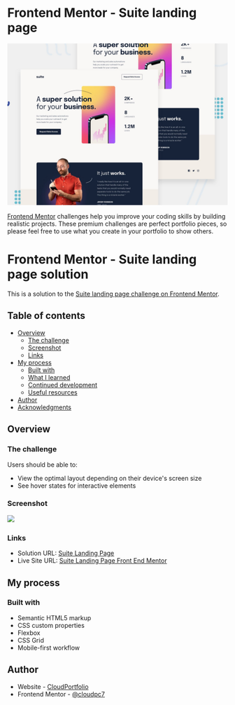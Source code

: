 # Frontend Mentor - Suite landing page

![Design preview for the Suite landing page coding challenge](./preview.jpg)





[Frontend Mentor](https://www.frontendmentor.io) challenges help you improve your coding skills by building realistic projects. These premium challenges are perfect portfolio pieces, so please feel free to use what you create in your portfolio to show others.

# Frontend Mentor - Suite landing page solution

This is a solution to the [Suite landing page challenge on Frontend Mentor](https://www.frontendmentor.io/challenges/suite-landing-page-tj_eaU-Ra).

## Table of contents

- [Overview](#overview)
  - [The challenge](#the-challenge)
  - [Screenshot](#screenshot)
  - [Links](#links)
- [My process](#my-process)
  - [Built with](#built-with)
  - [What I learned](#what-i-learned)
  - [Continued development](#continued-development)
  - [Useful resources](#useful-resources)
- [Author](#author)
- [Acknowledgments](#acknowledgments)

## Overview

### The challenge

Users should be able to:

- View the optimal layout depending on their device's screen size
- See hover states for interactive elements

### Screenshot

![](./screenshot.jpg)

### Links

- Solution URL: [Suite Landing Page](https://cloudpc7.github.io/Suite-Landing-Page/)
- Live Site URL: [Suite Landing Page Front End Mentor](https://cloudpc7.github.io/Suite-Landing-Page/)

## My process

### Built with

- Semantic HTML5 markup
- CSS custom properties
- Flexbox
- CSS Grid
- Mobile-first workflow

## Author

- Website - [CloudPortfolio](https://cloudportfolio-440621.web.app/projects)
- Frontend Mentor - [@cloudpc7](https://www.frontendmentor.io/profile/cloudpc7)

